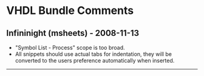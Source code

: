 # VHDL Bundle Comments

## Infininight (msheets) - 2008-11-13

* "Symbol List - Process" scope is too broad.
* All snippets should use actual tabs for indentation, they will be converted to the users preference automatically when inserted.

---
